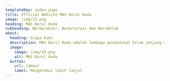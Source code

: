 ```yaml
---
templateKey: index-page
title: Official Website MAS Nurul Huda
image: /img/13.png
heading: MAS Nurul Huda
subheading: Berkarakter, Berprestasi dan Berakhlak
about:
  heading: Siapa Kami
  description: MAS Nurul Huda adalah lembaga pendidikan Islam jenjang menengah atas yang berkomitmen mencetak generasi berilmu, berakhlak mulia, dan siap menghadapi tantangan zaman. Kami mengintegrasikan kurikulum pendidikan umum dengan pendidikan agama, serta menanamkan nilai-nilai keislaman dalam setiap aspek pembelajaran dan kehidupan siswa. Dengan semangat tarbiyah dan pembinaan karakter, MAS Nurul Huda hadir sebagai tempat terbaik bagi para siswa untuk tumbuh menjadi pribadi yang cerdas secara intelektual, kuat secara spiritual, dan tangguh dalam berakhlak.
  image:
    image: /img/10.png
    alt: MAS Nurul Huda
  button:
    url: /about
    label: Mengetahui lebih lanjut
---
```

